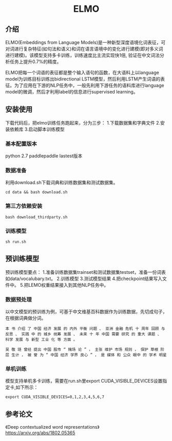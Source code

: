 <h1 align="center">ELMO</h1>

## 介绍
ELMO(Embeddings from Language Models)是一种新型深度语境化词表征，可对词进行复杂特征(如句法和语义)和词在语言语境中的变化进行建模(即对多义词进行建模)。该模型支持多卡训练，训练速度比主流实现快1倍,  验证在中文词法分析任务上提升0.7%的精度。

ELMO把每一个词语的表征都是整个输入语句的函数，在大语料上以language model为训练目标训练出bidirectional LSTM模型，然后利用LSTM产生词语的表征。为了应用在下游的NLP任务中，一般先利用下游任务的语料库进行language model的微调，然后才利用label的信息进行supervised learning。


## 安装使用
下载代码后，把elmo训练任务跑起来，分为三步：
1.下载数据集和字典文件
2.安装依赖库
3.启动脚本训练模型

### 基本配置版本
python 2.7
paddlepaddle lastest版本

### 数据准备
利用download.sh下载词典和训练数据集和测试数据集。
```shell
cd data && bash download.sh
```

### 第三方依赖安装
```shell
bash download_thirdparty.sh
```

### 训练模型
```shell
sh run.sh
```

## 预训练模型
预训练模型要点：
1.准备训练数据集trainset和测试数据集testset，准备一份词表如data/vocalubary.txt。
2.训练模型
3.测试模型结果
4.把checkpoint结果写入文件中。
5.把LEMO权重结果接入到其他NLP任务中。

### 数据预处理

以中文模型的预训练为例，可基于中文维基百科数据作为训练数据，先切成句子，在根据词典做分词。
```
本 书 介绍 了 中国 经济 发展 的 内外 平衡 问题 、 亚洲 金融 危机 十 周年 回顾 与 反思 、 实践 中 的 城乡 统筹 发展 、 未来 十 年 中国 需要 研究 的 重大 课题 、 科学 发展 与 新型 工业 化 等 方面 。
```
```
吴 敬 琏 曾经 提出 中国 股市 “ 赌场 论 ” ， 主张 维护 市场 规则 ， 保护 草根 阶层 生计 ， 被 誉 为 “ 中国 经济 学界 良心 ” ， 是 媒体 和 公众 眼中 的 学术 明星 
```

### 单机训练
模型支持单机多卡训练，需要在run.sh里export CUDA_VISIBLE_DEVICES设置指定卡,如下所示：
```shell
export CUDA_VISIBLE_DEVICES=0,1,2,3,4,5,6,7
```

## 参考论文
《Deep contextualized word representations》 https://arxiv.org/abs/1802.05365
